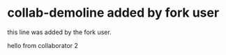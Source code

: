 # collab-demoline added by fork user

this line was added by the fork user.

hello from collaborator 2

